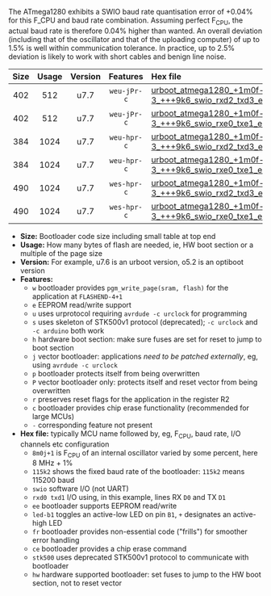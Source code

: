 The ATmega1280 exhibits a SWIO baud rate quantisation error of +0.04% for this F_CPU and baud rate combination. Assuming perfect F<sub>CPU</sub>, the actual baud rate is therefore 0.04% higher than wanted. An overall deviation (including that of the oscillator and that of the uploading computer) of up to 1.5% is well within communication tolerance. In practice, up to 2.5% deviation is likely to work with short cables and benign line noise.

|Size|Usage|Version|Features|Hex file|
|:-:|:-:|:-:|:-:|:--|
|402|512|u7.7|`weu-jPr-c`|[urboot_atmega1280_+1m0f-3_+++9k6_swio_rxd2_txd3_ee_led+b7_fr_ce.hex](https://raw.githubusercontent.com/stefanrueger/urboot.hex/main/cores/megacore/atmega1280/internal_oscillator/fcpu_+1m0f-3/br_+++9k6/urboot_atmega1280_+1m0f-3_+++9k6_swio_rxd2_txd3_ee_led+b7_fr_ce.hex)|
|402|512|u7.7|`weu-jPr-c`|[urboot_atmega1280_+1m0f-3_+++9k6_swio_rxe0_txe1_ee_led+b7_fr_ce.hex](https://raw.githubusercontent.com/stefanrueger/urboot.hex/main/cores/megacore/atmega1280/internal_oscillator/fcpu_+1m0f-3/br_+++9k6/urboot_atmega1280_+1m0f-3_+++9k6_swio_rxe0_txe1_ee_led+b7_fr_ce.hex)|
|384|1024|u7.7|`weu-hpr-c`|[urboot_atmega1280_+1m0f-3_+++9k6_swio_rxd2_txd3_ee_led+b7_fr_ce_hw.hex](https://raw.githubusercontent.com/stefanrueger/urboot.hex/main/cores/megacore/atmega1280/internal_oscillator/fcpu_+1m0f-3/br_+++9k6/urboot_atmega1280_+1m0f-3_+++9k6_swio_rxd2_txd3_ee_led+b7_fr_ce_hw.hex)|
|384|1024|u7.7|`weu-hpr-c`|[urboot_atmega1280_+1m0f-3_+++9k6_swio_rxe0_txe1_ee_led+b7_fr_ce_hw.hex](https://raw.githubusercontent.com/stefanrueger/urboot.hex/main/cores/megacore/atmega1280/internal_oscillator/fcpu_+1m0f-3/br_+++9k6/urboot_atmega1280_+1m0f-3_+++9k6_swio_rxe0_txe1_ee_led+b7_fr_ce_hw.hex)|
|490|1024|u7.7|`wes-hpr-c`|[urboot_atmega1280_+1m0f-3_+++9k6_swio_rxd2_txd3_ee_led+b7_fr_ce_stk500_hw.hex](https://raw.githubusercontent.com/stefanrueger/urboot.hex/main/cores/megacore/atmega1280/internal_oscillator/fcpu_+1m0f-3/br_+++9k6/urboot_atmega1280_+1m0f-3_+++9k6_swio_rxd2_txd3_ee_led+b7_fr_ce_stk500_hw.hex)|
|490|1024|u7.7|`wes-hpr-c`|[urboot_atmega1280_+1m0f-3_+++9k6_swio_rxe0_txe1_ee_led+b7_fr_ce_stk500_hw.hex](https://raw.githubusercontent.com/stefanrueger/urboot.hex/main/cores/megacore/atmega1280/internal_oscillator/fcpu_+1m0f-3/br_+++9k6/urboot_atmega1280_+1m0f-3_+++9k6_swio_rxe0_txe1_ee_led+b7_fr_ce_stk500_hw.hex)|

- **Size:** Bootloader code size including small table at top end
- **Usage:** How many bytes of flash are needed, ie, HW boot section or a multiple of the page size
- **Version:** For example, u7.6 is an urboot version, o5.2 is an optiboot version
- **Features:**
  + `w` bootloader provides `pgm_write_page(sram, flash)` for the application at `FLASHEND-4+1`
  + `e` EEPROM read/write support
  + `u` uses urprotocol requiring `avrdude -c urclock` for programming
  + `s` uses skeleton of STK500v1 protocol (deprecated); `-c urclock` and `-c arduino` both work
  + `h` hardware boot section: make sure fuses are set for reset to jump to boot section
  + `j` vector bootloader: applications *need to be patched externally*, eg, using `avrdude -c urclock`
  + `p` bootloader protects itself from being overwritten
  + `P` vector bootloader only: protects itself and reset vector from being overwritten
  + `r` preserves reset flags for the application in the register R2
  + `c` bootloader provides chip erase functionality (recommended for large MCUs)
  + `-` corresponding feature not present
- **Hex file:** typically MCU name followed by, eg, F<sub>CPU</sub>, baud rate, I/O channels etc configuration
  + `8m0j+1` is F<sub>CPU</sub> of an internal oscillator varied by some percent, here 8 MHz + 1%
  + `115k2` shows the fixed baud rate of the bootloader: `115k2` means 115200 baud
  + `swio` software I/O (not UART)
  + `rxd0 txd1` I/O using, in this example, lines RX `D0` and TX `D1`
  + `ee` bootloader supports EEPROM read/write
  + `led-b1` toggles an active-low LED on pin `B1`, `+` designates an active-high LED
  + `fr` bootloader provides non-essential code ("frills") for smoother error handling
  + `ce` bootloader provides a chip erase command
  + `stk500` uses deprecated STK500v1 protocol to communicate with bootloader
  + `hw` hardware supported bootloader: set fuses to jump to the HW boot section, not to reset vector
